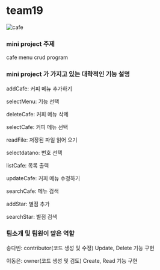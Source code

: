 # team19
![cafe](https://cdn.pixabay.com/photo/2015/10/12/15/14/coffee-984328__340.jpg)

### mini project 주제
cafe menu crud program

### mini project 가 가지고 있는 대략적인 기능 설명
addCafe: 커피 메뉴 추가하기

selectMenu: 기능 선택

deleteCafe: 커피 메뉴 삭제

selectCafe: 커피 메뉴 선택

readFile: 저장된 파일 읽어 오기

selectdatano: 번호 선택

listCafe: 목록 출력

updateCafe: 커피 메뉴 수정하기

searchCafe: 메뉴 검색

addStar: 별점 추가

searchStar: 별점 검색

### 팀소개 및 팀원이 맡은 역할
송다빈: contributor(코드 생성 및 수정) Update, Delete 기능 구현

이동은: owner(코드 생성 및 검토) Create, Read 기능 구현
